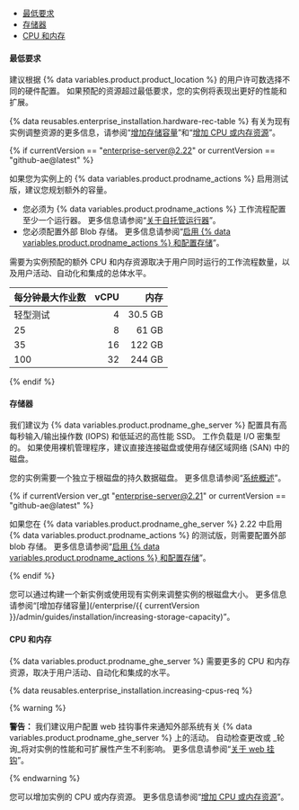 - [最低要求](#minimum-requirements)
- [存储器](#storage)
- [CPU 和内存](#cpu-and-memory)

#### 最低要求

建议根据 {% data variables.product.product_location %} 的用户许可数选择不同的硬件配置。 如果预配的资源超过最低要求，您的实例将表现出更好的性能和扩展。

{% data reusables.enterprise_installation.hardware-rec-table %} 有关为现有实例调整资源的更多信息，请参阅“[增加存储容量](/enterprise/admin/installation/increasing-storage-capacity)”和“[增加 CPU 或内存资源](/enterprise/admin/installation/increasing-cpu-or-memory-resources)”。

{% if currentVersion == "enterprise-server@2.22" or currentVersion == "github-ae@latest" %}

如果您为实例上的 {% data variables.product.prodname_actions %} 启用测试版，建议您规划额外的容量。

- 您必须为 {% data variables.product.prodname_actions %} 工作流程配置至少一个运行器。 更多信息请参阅“[关于自托管运行器](/actions/hosting-your-own-runners/about-self-hosted-runners)”。
- 您必须配置外部 Blob 存储。 更多信息请参阅“[启用 {% data variables.product.prodname_actions %} 和配置存储](/enterprise/admin/github-actions/enabling-github-actions-and-configuring-storage)”。

需要为实例预配的额外 CPU 和内存资源取决于用户同时运行的工作流程数量，以及用户活动、自动化和集成的总体水平。

| 每分钟最大作业数 | vCPU |      内存 |
|:-------- | ----:| -------:|
| 轻型测试     |    4 | 30.5 GB |
| 25       |    8 |   61 GB |
| 35       |   16 |  122 GB |
| 100      |   32 |  244 GB |

{% endif %}

#### 存储器

我们建议为 {% data variables.product.prodname_ghe_server %} 配置具有高每秒输入/输出操作数 (IOPS) 和低延迟的高性能 SSD。 工作负载是 I/O 密集型的。 如果使用裸机管理程序，建议直接连接磁盘或使用存储区域网络 (SAN) 中的磁盘。

您的实例需要一个独立于根磁盘的持久数据磁盘。 更多信息请参阅“[系统概述](/enterprise/admin/guides/installation/system-overview)”。

{% if currentVersion ver_gt "enterprise-server@2.21" or currentVersion == "github-ae@latest" %}

如果您在 {% data variables.product.prodname_ghe_server %} 2.22 中启用 {% data variables.product.prodname_actions %} 的测试版，则需要配置外部 blob 存储。 更多信息请参阅“[启用 {% data variables.product.prodname_actions %} 和配置存储](/enterprise/admin/github-actions/enabling-github-actions-and-configuring-storage)”。

{% endif %}

您可以通过构建一个新实例或使用现有实例来调整实例的根磁盘大小。 更多信息请参阅“[增加存储容量](/enterprise/{{ currentVersion }}/admin/guides/installation/increasing-storage-capacity)”。

#### CPU 和内存

{% data variables.product.prodname_ghe_server %} 需要更多的 CPU 和内存资源，取决于用户活动、自动化和集成的水平。

{% data reusables.enterprise_installation.increasing-cpus-req %}

{% warning %}

**警告：** 我们建议用户配置 web 挂钩事件来通知外部系统有关 {% data variables.product.prodname_ghe_server %} 上的活动。 自动检查更改或 _轮询_将对实例的性能和可扩展性产生不利影响。 更多信息请参阅“[关于 web 挂钩](/github/extending-github/about-webhooks)”。

{% endwarning %}

您可以增加实例的 CPU 或内存资源。 更多信息请参阅“[增加 CPU 或内存资源](/enterprise/admin/installation/increasing-cpu-or-memory-resources)”。
